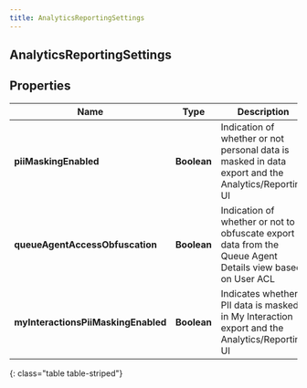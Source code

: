```yaml
---
title: AnalyticsReportingSettings
---
```

## AnalyticsReportingSettings


## Properties

| Name | Type | Description | Notes |
| ------------ | ------------- | ------------- | ------------- |
| **piiMaskingEnabled** | <!----><!---->**Boolean**<!----> | Indication of whether or not personal data is masked in data export and the Analytics/Reporting UI |  [optional] |
| **queueAgentAccessObfuscation** | <!----><!---->**Boolean**<!----> | Indication of whether or not to obfuscate export data from the Queue Agent Details view based on User ACL |  [optional] |
| **myInteractionsPiiMaskingEnabled** | <!----><!---->**Boolean**<!----> | Indicates whether PII data is masked in My Interaction export and the Analytics/Reporting UI |  [optional] |
{: class="table table-striped"}



